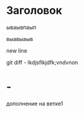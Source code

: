 # Заголовок

ываывпаып

выавыаыв

new line

git diff - lkdjsflkjdfk;vndvnon

# - 

дополнение на ветке1